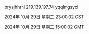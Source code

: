 brysjhhrhl 219.139.197.74 yqqlmgsycl

2024年 10月 29日 星期二 23:00:02 CST

2024年 10月 29日 星期二 15:00:02 GMT
